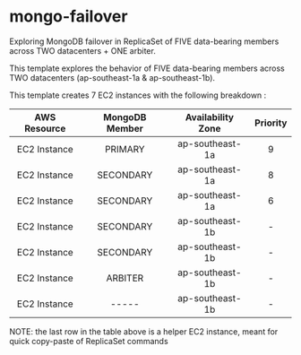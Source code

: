 # mongo-failover
Exploring MongoDB failover in ReplicaSet of FIVE data-bearing members across TWO datacenters + ONE arbiter.

This template explores the behavior of FIVE data-bearing members across TWO datacenters (ap-southeast-1a & ap-southeast-1b).

This template creates 7 EC2 instances with the following breakdown :

| AWS Resource | MongoDB Member | Availability Zone | Priority |
|:------------:|:--------------:|:-----------------:|:--------:|
| EC2 Instance |     PRIMARY    |  ap-southeast-1a  |    9     |
| EC2 Instance |    SECONDARY   |  ap-southeast-1a  |    8     |
| EC2 Instance |    SECONDARY   |  ap-southeast-1a  |    6     |
| EC2 Instance |    SECONDARY   |  ap-southeast-1b  |    -     |
| EC2 Instance |    SECONDARY   |  ap-southeast-1b  |    -     |
| EC2 Instance |     ARBITER    |  ap-southeast-1b  |    -     |
| EC2 Instance |      -----     |  ap-southeast-1b  |    -     |

NOTE: the last row in the table above is a helper EC2 instance, meant for quick copy-paste of ReplicaSet commands
